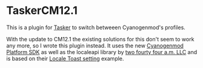 # TaskerCM12.1

This is a plugin for
[Tasker](https://play.google.com/store/apps/details?id=net.dinglisch.android.taskerm)
to switch betweeen Cyanogenmod's profiles.

With the update to CM12.1 the existing solutions for this don't seem
to work any more, so I wrote this plugin instead.  It uses the new
[Cyanogenmod Platform SDK](https://github.com/CyanogenMod/cm_platform_sdk)
as well as the localeapi library by
[two fourty four a.m. LLC](http://www.twofortyfouram.com) and is based
on their
[Locale Toast setting](http://www.twofortyfouram.com/developer)
example.
